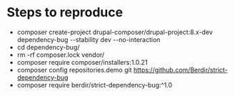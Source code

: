 # Steps to reproduce

* composer create-project drupal-composer/drupal-project:8.x-dev dependency-bug --stability dev --no-interaction
* cd dependency-bug/
* rm -rf composer.lock vendor/
* composer require composer/installers:1.0.21
* composer config repositories.demo git https://github.com/Berdir/strict-dependency-bug
* composer require berdir/strict-dependency-bug:^1.0
